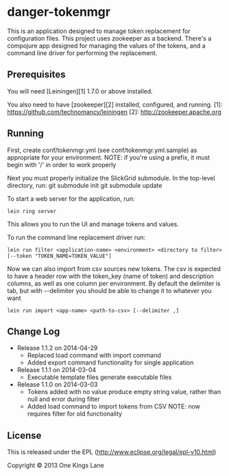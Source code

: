 # danger-tokenmgr

This is an application designed to manage token replacement for
configuration files. This project uses zookeeper as a
backend. There's a compojure app designed for managing the values of
the tokens, and a command line driver for performing the replacement.

## Prerequisites

You will need [Leiningen][1] 1.7.0 or above installed.

You also need to have [zookeeper][2] installed, configured, and
running.
[1]: https://github.com/technomancy/leiningen
[2]: http://zookeeper.apache.org

## Running

First, create conf/tokenmgr.yml (see conf/tokenmgr.yml.sample) as
appropriate for your environment. NOTE: if you're using a prefix, it
must begin with '/' in order to work properly

Next you must properly initialize the SlickGrid submodule. In the top-level directory, run:
    git submodule init
    git submodule update

To start a web server for the application, run:

    lein ring server

This allows you to run the UI and manage tokens and values.

To run the command line replacement driver run:

    lein run filter <application-name> <environment> <directory to filter> [--token "TOKEN_NAME=TOKEN_VALUE"]

Now we can also import from csv sources new tokens. The csv is
expected to have a header row with the token_key (name of token) and
description columns, as well as one column per environment. By default
the delimiter is tab, but with --delimiter you should be able to
change it to whatever you want

    lein run import <app-name> <path-to-csv> [--delimiter ,]

## Change Log
* Release 1.1.2 on 2014-04-29
    * Replaced load command with import command
    * Added export command functionality for single application
* Release 1.1.1 on 2014-03-04
    * Executable template files generate executable files
* Release 1.1.0 on 2014-03-03
    * Tokens added with no value produce empty string value, rather
      than null and error during filter
    * Added load command to import tokens from CSV NOTE: now requires
      filter for old functionality


## License

This is released under the EPL (http://www.eclipse.org/legal/epl-v10.html)

Copyright © 2013 One Kings Lane
